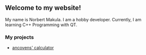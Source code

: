 ## Welcome to my website!
My name is Norbert Makula. I am a hobby developer. Currently, I am learning C++ Programming with QT.


### My projects
- [ancovens' calculator]()
